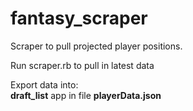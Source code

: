 # fantasy_scraper

Scraper to pull projected player positions.

Run scraper.rb to pull in latest data

Export data into:  
**draft_list** app
in file
**playerData.json**
